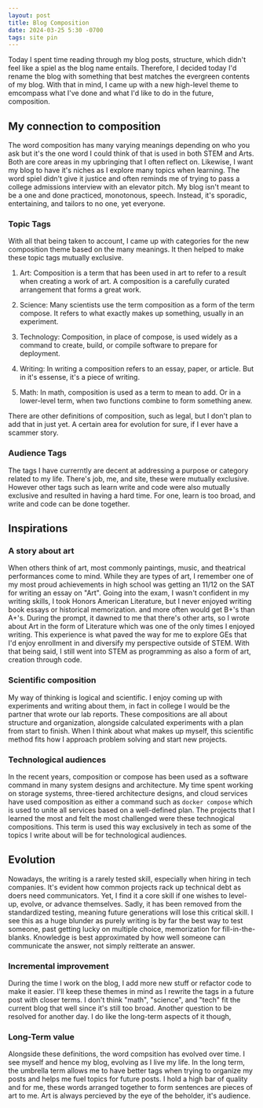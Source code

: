 ```yaml
---
layout: post
title: Blog Composition
date: 2024-03-25 5:30 -0700
tags: site pin 
---
```


Today I spent time reading through my blog posts, structure, which didn't feel like a spiel as the blog name entails. Therefore, I decided today I'd rename the blog with something that best matches the evergreen contents of my blog. With that in mind, I came up with a new high-level theme to emcompass what I've done and what I'd like to do in the future, composition.

## My connection to composition

The word composition has many varying meanings depending on who you ask but it's the one word I could think of that is used in both STEM and Arts. Both are core areas in my upbringing that I often reflect on. Likewise, I want my blog to have it's niches as I explore many topics when learning. The word spiel didn't give it justice and often reminds me of trying to pass a college admissions interview with an elevator pitch. My blog isn't meant to be a one and done practiced, monotonous, speech. Instead, it's sporadic, entertaining, and tailors to no one, yet everyone.

### Topic Tags

With all that being taken to account, I came up with categories for the new composition theme based on the many meanings. It then helped to make these topic tags mutually exclusive.

1. Art: Composition is a term that has been used in art to refer to a result when creating a work of art. A composition is a carefully curated arrangement that forms a great work.

2. Science: Many scientists use the term composition as a form of the term compose. It refers to what exactly makes up something, usually in an experiment.

3. Technology: Composition, in place of compose, is used widely as a command to create, build, or compile software to prepare for deployment.

4. Writing: In writing a composition refers to an essay, paper, or article. But in it's essense, it's a piece of writing.

5. Math: In math, composition is used as a term to mean to add. Or in a lower-level term, when two functions combine to form something anew.

There are other definitions of composition, such as legal, but I don't plan to add that in just yet. A certain area for evolution for sure, if I ever have a scammer story.

### Audience Tags

The tags I have currerntly are decent at addressing a purpose or category related to my life. There's job, me, and site, these were mutually exclusive. However other tags such as learn write and code were also mutually exclusive and resulted in having a hard time. For one, learn is too broad, and write and code can be done together.

## Inspirations

### A story about art

When others think of art, most commonly paintings, music, and theatrical performances come to mind. While they are types of art, I remember one of my most proud achievements in high school was getting an 11/12 on the SAT for writing an essay on "Art". Going into the exam, I wasn't confident in my writing skills, I took Honors American Literature, but I never enjoyed writing book essays or historical memorization. and more often would get B+'s than A+'s. During the prompt, it dawned to me that there's other arts, so I wrote about Art in the form of Literature which was one of the only times I enjoyed writing. This experience is what paved the way for me to explore GEs that I'd enjoy enrollment in and diversify my perspective outside of STEM. With that being said, I still went into STEM as programming as also a form of art, creation through code.

### Scientific composition

My way of thinking is logical and scientific. I enjoy coming up with experiments and writing about them, in fact in college I would be the partner that wrote our lab reports. These compositions are all about structure and organization, alongside calculated experiments with a plan from start to finish. When I think about what makes up myself, this scientific method fits how I approach problem solving and start new projects.

### Technological audiences

In the recent years, composition or compose has been used as a software command in many system designs and architecture. My time spent working on storage systems, three-tiered architecture designs, and cloud services have used composition as either a command such as `docker compose` which is used to unite all services based on a well-defined plan. The projects that I learned the most and felt the most challenged were these technogical compositions. This term is used this way exclusively in tech as some of the topics I write about will be for technological audiences.

## Evolution

Nowadays, the writing is a rarely tested skill, especially when hiring in tech companies. It's evident how common projects rack up technical debt as doers need communicators. Yet, I find it a core skill if one wishes to level-up, evolve, or advance themselves. Sadly, it has been removed from the standardized testing, meaning future generations will lose this critical skill. I see this as a huge blunder as purely writing is by far the best way to test someone, past getting lucky on multiple choice, memorization for fill-in-the-blanks. Knowledge is best approximated by how well someone can communicate the answer, not simply reitterate an answer.

### Incremental improvement

During the time I work on the blog, I add more new stuff or refactor code to make it easier. I'll keep these themes in mind as I rewrite the tags in a future post with closer terms. I don't think "math", "science", and "tech" fit the current blog that well since it's still too broad. Another question to be resolved for another day. I do like the long-term aspects of it though,

### Long-Term value

Alongside these definitions, the word compsition has evolved over time. I see myself and hence my blog, evolving as I live my life. In the long term, the umbrella term allows me to have better tags when trying to organize my posts and helps me fuel topics for future posts. I hold a high bar of quality and for me, these words arranged together to form sentences are pieces of art to me. Art is always percieved by the eye of the beholder, it's audience.
